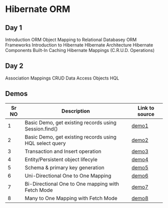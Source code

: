 # Hibernate ORM

## Day 1

Introduction ORM
	Object Mapping to Relational Databasey
ORM Frameworks
Introduction to Hibernate
HIbernate Architecture
Hibernate Components
Built-In Caching 
Hibernate Mappings (C.R.U.D. Operations)


## Day 2
Association Mappings
CRUD
Data Access Objects
HQL

## Demos

Sr NO | Description | Link to source
------|-------------|---------------
1 | Basic Demo, get existing records using Session.find() | [demo1](./code-samples/hibernate-demo1/)
2 | Basic Demo, get existing records using HQL select query | [demo2](./code-samples/hibernate-demo2/)
3 | Transaction and Insert operation | [demo3](./code-samples/hibernate-demo3/)
4 | Entity/Persistent object lifecyle  | [demo4](./code-samples/hibernate-demo4/)
5 | Schema & primary key generation | [demo5](./code-samples/hibernate-demo5/)
6 | Uni-Directional One to One Mapping | [demo6](./code-samples/hibernate-demo6/)
7 | Bi-Directional One to One mapping with Fetch Mode | [demo7](./code-samples/hibernate-demo7/)
8 | Many to One Mapping with Fetch Mode | [demo8](./code-samples/hibernate-demo8/)
